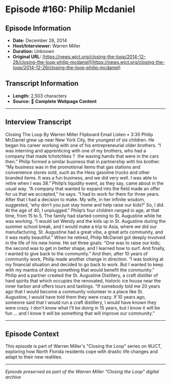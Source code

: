 # Episode #160: Philip Mcdaniel



## Episode Information

- **Date:** December 26, 2014
- **Host/Interviewer:** Warren Miller
- **Duration:** Unknown
- **Original URL:** [https://news.wjct.org/closing-the-loop/2014-12-26/closing-the-loop-philip-mcdaniel](https://news.wjct.org/closing-the-loop/2014-12-26/closing-the-loop-philip-mcdaniel)

## Transcript Information

- **Length:** 2,503 characters
- **Source:** 📝 **Complete Webpage Content**

---

## Interview Transcript

Closing The Loop
By
Warren Miller
Flipboard
Email
Listen
•
3:30
Philip McDaniel grew up near New York City, the youngest of six children. He began his career working with one of his entrepreneurial older brothers.
“I was interning and apprenticing with one of my brothers, who had a company that made tchotchkes ?  the waving hands that were in the cars then.”
Philip formed a similar business that in partnership with his brother. “My business was in the promotional items that gas stations and convenience stores sold, such as the Hess gasoline trucks and other branded items. It was a fun business, and we did very well. I was able to retire when I was 38.”
Philip’s liquidity event, as they say, came about in the usual way. “A company that wanted to expand into the field made an offer for us that we accepted,” he says. “I had to work for them for three years. After that I had a decision to make. My wife, in her infinite wisdom, suggested, ‘why don’t you just stay home and help raise our kids?’ So, I did. At the age of 40, I unplugged.”
Philip’s four children ranged in age, at that time, from 15 to 5. The family had started coming to St. Augustine while he was working. “I would set Wendy and the kids up in St. Augustine during the summer school break, and I would make a trip to Asia, where we did our manufacturing. St. Augustine had a great vibe, a great arts community, and it was really beautiful.”
When he retired, Philip McDaniel got deeply involved in the life of his new home. He set three goals: “One was to raise our kids; the second was to get in better shape, and I learned how to surf. And finally, I wanted to give back to the community.”
And then, after 10 years of community work, Philip made another change in direction. “I was looking at my financial situation and decided to go back to work. But I wanted to keep with my mantra of doing something that would benefit the community.”
Philip and a partner created the St. Augustine Distillery, a craft distiller of hard spirits that which occupies the renovated, historic ice house near the inner harbor and offers tours and tastings.
“If somebody told me 20 years ago that I would become a community volunteer in a place like St. Augustine, I would have told them they were crazy. If 10 years ago, someone said that I would run a craft distillery, I would have known they were crazy. I don’t know what I’ll be doing in 15 years, but I know it will be fun … and I know it will be something that will improve our community.”

---

## Episode Context

This episode is part of Warren Miller's "Closing the Loop" series on WJCT, exploring how North Florida residents cope with drastic life changes and adapt to their new realities.



---

*Episode preserved as part of the Warren Miller "Closing the Loop" digital archive*
